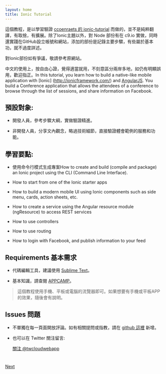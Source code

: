 ```yaml
---
layout: home
title: Ionic Tutorial
---
```

這個教程，是以學習驗證 [ccoenraets 的 ionic-tutorial](http://ccoenraets.github.io/ionic-tutorial) 而做的，並不是純粹翻譯，有取捨，有擴展。除了Ionic主題以外，對 Node 部份有在 c9.io 實做，同時還實踐在GitHub設立帳號和網站，添加的部份是記錄主要步驟，有些屬於基本功，就不過度詳述。

對Ionic部份如有爭議，敬請參考原網站。

中文的使用上，按自由心證，覺得適當就用，不刻意區分兩岸多地，如仍有明顯誤用，歡迎指正。In this tutorial, you learn how to build a native-like mobile application with  [Ionic]
(http://ionicframework.com/) and [AngularJS](https://angularjs.org/). 
You build a Conference application that allows the attendees of a conference to browse through the list of sessions, 
and share information on Facebook. 

## 預設對象:

- 開發人員，參考步驟大綱，實做驗證精進。

- 非開發人員，分享文內觀念，略過技術細節，直接驗證體會範例的服務和功能。




## 學習要點:

- 使用命令行模式生成專案How to create and build (compile and package) an Ionic project using the CLI (Command Line Interface).

- How to start from one of the Ionic starter apps

- How to build a modern mobile UI using Ionic components such as side menu, cards, action sheets, etc. 

- How to create a service using the Angular resource module (ngResource) to access REST services

- How to use controllers

- How to use routing

- How to login with Facebook, and publish information to your feed


## Requirements 基本需求

- 代碼編輯工具，建議使用 [Sublime Text](http://www.sublimetext.com/)。

- 基本知識，請查閱 [APPCAMP](http://appcamp.io/)。



>這個教程使用手機、平板或電腦的流覽器即可。如果想要有手機或平板APP的效果，隨後會有說明。

## Issues 問題

- 不單獨在每一頁面開放評論。如有相關提問或指教，請在 [github 這裡](https://github.com/twcloudwebapp/twcloudwebapp.github.io/issues) 新增。


- 也可以在 Twitter 關注留言:

    <a href="https://twitter.com/twcloudwebapp" class="twitter-follow-button" data-show-count="true" 
    data-size="large" data-lang="en">關注 
    @twcloudwebapp</a>
    <script>!function(d,s,id){var js,fjs=d.getElementsByTagName(s)[0];if(!d.getElementById(id)){js=d.createElement(s);js.id=id;js.src="//platform.twitter.com/widgets.js";fjs.parentNode.insertBefore(js,fjs);}}(document,"script","twitter-wjs");</script>

<div class="row" style="margin-top:40px;">
<div class="col-sm-12">
<a href="install-ionic.html" class="btn btn-default pull-right">Next <i class="glyphicon
glyphicon-chevron-right"></i></a>
</div>
</div>

